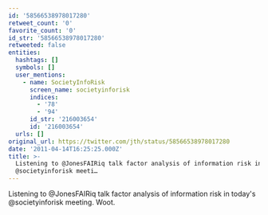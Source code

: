 ```yaml
---
id: '58566538978017280'
retweet_count: '0'
favorite_count: '0'
id_str: '58566538978017280'
retweeted: false
entities:
  hashtags: []
  symbols: []
  user_mentions:
    - name: SocietyInfoRisk
      screen_name: societyinforisk
      indices:
        - '78'
        - '94'
      id_str: '216003654'
      id: '216003654'
  urls: []
original_url: https://twitter.com/jth/status/58566538978017280
date: '2011-04-14T16:25:25.000Z'
title: >-
  Listening to @JonesFAIRiq talk factor analysis of information risk in today's
  @societyinforisk meeti…
---
```


Listening to @JonesFAIRiq talk factor analysis of information risk in today's @societyinforisk meeting. Woot.